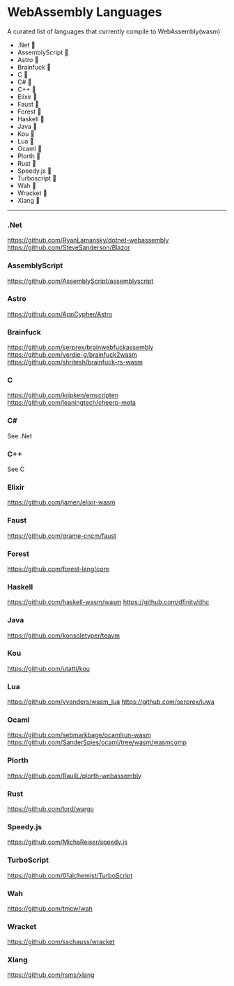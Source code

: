 # WebAssembly Languages
A curated list of languages that currently compile to WebAssembly(wasm)

- .Net :hatching_chick:
- AssemblyScript :hatching_chick:
- Astro :egg:
- Brainfuck :hatched_chick:
- C :hatched_chick:
- C# :hatching_chick:
- C++ :hatched_chick:
- Elixir :egg:
- Faust :egg:
- Forest :egg:
- Haskell :egg:
- Java :hatching_chick:
- Kou :egg:
- Lua :hatched_chick:
- Ocaml :egg:
- Plorth :egg:
- Rust :hatched_chick:
- Speedy.js :hatching_chick:
- Turboscript :hatching_chick:
- Wah :hatched_chick:
- Wracket :egg:
- Xlang :egg:

--------------------

### .Net
https://github.com/RyanLamansky/dotnet-webassembly
https://github.com/SteveSanderson/Blazor

### AssemblyScript
https://github.com/AssemblyScript/assemblyscript

### Astro
https://github.com/AppCypher/Astro

### Brainfuck
https://github.com/serprex/brainwebfuckassembly
https://github.com/verdie-g/brainfuck2wasm
https://github.com/shritesh/brainfuck-rs-wasm

### C
https://github.com/kripken/emscripten
https://github.com/leaningtech/cheerp-meta

### C# #
See .Net

### C++
See C

### Elixir
https://github.com/jamen/elixir-wasm

### Faust
https://github.com/grame-cncm/faust

### Forest 
https://github.com/forest-lang/core

### Haskell
https://github.com/haskell-wasm/wasm
https://github.com/dfinity/dhc

### Java
https://github.com/konsoletyper/teavm

### Kou
https://github.com/utatti/kou

### Lua
https://github.com/vvanders/wasm_lua
https://github.com/serprex/luwa

### Ocaml
https://github.com/sebmarkbage/ocamlrun-wasm
https://github.com/SanderSpies/ocaml/tree/wasm/wasmcomp

### Plorth
https://github.com/RauliL/plorth-webassembly

### Rust
https://github.com/lord/wargo

### Speedy.js
https://github.com/MichaReiser/speedy.js

### TurboScript 
https://github.com/01alchemist/TurboScript

### Wah
https://github.com/tmcw/wah

### Wracket
https://github.com/sschauss/wracket

### Xlang
https://github.com/rsms/xlang
